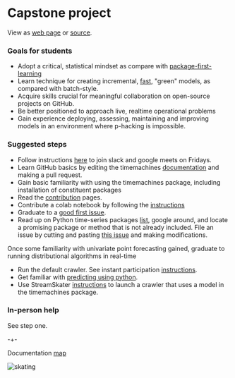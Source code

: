 
# Capstone project 
View as [web page](https://microprediction.github.io/timemachines/) or [source](https://github.com/microprediction/timemachines/blob/main/docs/template.md).


### Goals for students

- Adopt a critical, statistical mindset as compare with [package-first-learning](https://www.linkedin.com/posts/petercotton_forecasting-timeseries-timeseriesanalysis-activity-6988875513771520001-Wpqp/?utm_source=share&utm_medium=member_desktop)
- Learn technique for creating incremental, [fast](https://www.microprediction.com/blog/fast), "green" models, as compared with batch-style. 
- Acquire skills crucial for meaningful collaboration on open-source projects on GitHub. 
- Be better positioned to approach live, realtime operational problems
- Gain experience deploying, assessing, maintaining and improving models in an environment where p-hacking is impossible. 

### Suggested steps

- Follow instructions [here](https://microprediction.github.io/microprediction/meet.html) to join slack and google meets on Fridays. 
- Learn GitHub basics by editing the timemachines [documentation](https://github.com/microprediction/timemachines/tree/main/docs) and making a pull request. 
- Gain basic familiarity with using the timemachines package, including installation of constituent packages
- Read the [contribution](https://github.com/microprediction/timemachines/blob/main/CONTRIBUTE.md) pages.
- Contribute a colab notebook by following the [instructions](https://github.com/microprediction/timemachines/blob/main/CONTRIBUTE_COLAB_NOTEBOOK.md)
- Graduate to a [good first issue](https://github.com/microprediction/timemachines/issues?q=is%3Aissue+is%3Aopen+label%3A%22good+first+issue%22). 
- Read up on Python time-series packages [list](https://www.microprediction.com/blog/popular-timeseries-packages), google around, and locate a promising package or method that
is not already included. File an issue by cutting and pasting [this issue](https://github.com/microprediction/timemachines/issues/121) and making modifications. 

Once some familiarity with univariate point forecasting gained, graduate to running distributional algorithms in real-time

- Run the default crawler. See instant participation [instructions](https://microprediction.github.io/microprediction/setup). 
- Get familiar with [predicting using python](https://microprediction.github.io/microprediction/predict-using-python.html). 
- Use StreamSkater [instructions](https://microprediction.github.io/microprediction/predict-using-python-streamskater.html) to launch a crawler that uses a model in the timemachines package. 


### In-person help
See step one. 


-+- 

Documentation [map](https://microprediction.github.io/timemachines/map.html)
 
  


![skating](https://i.imgur.com/elu5muO.png)
